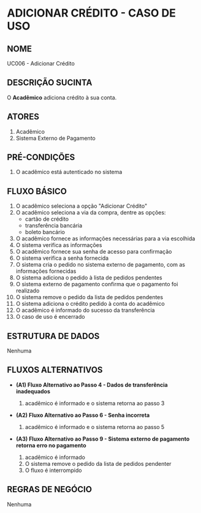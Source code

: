 # ADICIONAR CRÉDITO - CASO DE USO

## NOME
UC006 - Adicionar Crédito

## DESCRIÇÃO SUCINTA
O **Acadêmico** adiciona crédito à sua conta.

## ATORES
1. Acadêmico
2. Sistema Externo de Pagamento

## PRÉ-CONDIÇÕES
1. O acadêmico está autenticado no sistema

## FLUXO BÁSICO
1. O acadêmico seleciona a opção "Adicionar Crédito"
2. O acadêmico seleciona a via da compra, dentre as opções:
    - cartão de crédito
    - transferência bancária
    - boleto bancário
3. O acadêmico fornece as informações necessárias para a via escolhida
4. O sistema verifica as informações
5. O acadêmico fornece sua senha de acesso para confirmação
6. O sistema verifica a senha fornecida
7. O sistema cria o pedido no sistema externo de pagamento, com as informações fornecidas
8. O sistema adiciona o pedido à lista de pedidos pendentes
9. O sistema externo de pagamento confirma que o pagamento foi realizado
10. O sistema remove o pedido da lista de pedidos pendentes
11. O sistema adiciona o crédito pedido à conta do acadêmico
12. O acadêmico é informado do sucesso da transferência
13. O caso de uso é encerrado

## ESTRUTURA DE DADOS
Nenhuma

## FLUXOS ALTERNATIVOS
- **(A1) Fluxo Alternativo ao Passo 4 - Dados de transferência inadequados**
    1. acadêmico é informado e o sistema retorna ao passo 3

- **(A2) Fluxo Alternativo ao Passo 6 - Senha incorreta**
    1. acadêmico é informado e o sistema retorna ao passo 5

- **(A3) Fluxo Alternativo ao Passo 9 - Sistema externo de pagamento retorna erro no pagamento**
    1. acadêmico é informado
    2. O sistema remove o pedido da lista de pedidos pendenter
    3. O fluxo é interrompido

## REGRAS DE NEGÓCIO
Nenhuma